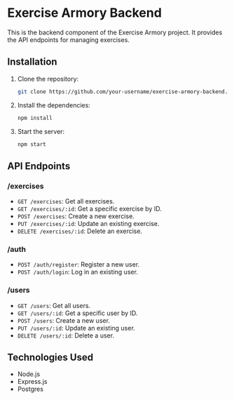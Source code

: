 # Exercise Armory Backend

This is the backend component of the Exercise Armory project. It provides the API endpoints for managing exercises.

## Installation
1. Clone the repository:

    ```bash
    git clone https://github.com/your-username/exercise-armory-backend.git
    ```

2. Install the dependencies:

    ```bash
    npm install
    ```

3. Start the server:

    ```bash
    npm start
    ```

## API Endpoints
### /exercises
- `GET /exercises`: Get all exercises.
- `GET /exercises/:id`: Get a specific exercise by ID.
- `POST /exercises`: Create a new exercise.
- `PUT /exercises/:id`: Update an existing exercise.
- `DELETE /exercises/:id`: Delete an exercise.

### /auth
- `POST /auth/register`: Register a new user.
- `POST /auth/login`: Log in an existing user.

### /users
- `GET /users`: Get all users.
- `GET /users/:id`: Get a specific user by ID.
- `POST /users`: Create a new user.
- `PUT /users/:id`: Update an existing user.
- `DELETE /users/:id`: Delete a user.

## Technologies Used
- Node.js
- Express.js
- Postgres
